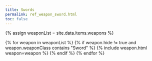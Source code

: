 ```yaml
---
title: Swords
permalink: ref_weapon_sword.html
toc: false
---
```


{% assign weaponList = site.data.items.weapons %}

{% for weapon in weaponList %}
{% if weapon.hide != true and weapon.weaponClass contains "Sword" %}
{% include weapon.html weapon=weapon %}
{% endif %}
{% endfor %}